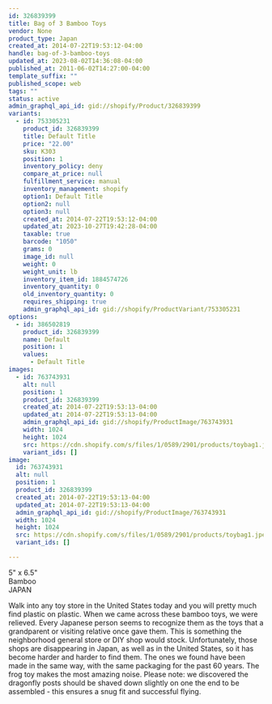 ```yaml
---
id: 326839399
title: Bag of 3 Bamboo Toys
vendor: None
product_type: Japan
created_at: 2014-07-22T19:53:12-04:00
handle: bag-of-3-bamboo-toys
updated_at: 2023-08-02T14:36:08-04:00
published_at: 2011-06-02T14:27:00-04:00
template_suffix: ""
published_scope: web
tags: ""
status: active
admin_graphql_api_id: gid://shopify/Product/326839399
variants:
  - id: 753305231
    product_id: 326839399
    title: Default Title
    price: "22.00"
    sku: K303
    position: 1
    inventory_policy: deny
    compare_at_price: null
    fulfillment_service: manual
    inventory_management: shopify
    option1: Default Title
    option2: null
    option3: null
    created_at: 2014-07-22T19:53:12-04:00
    updated_at: 2023-10-27T19:42:28-04:00
    taxable: true
    barcode: "1050"
    grams: 0
    image_id: null
    weight: 0
    weight_unit: lb
    inventory_item_id: 1884574726
    inventory_quantity: 0
    old_inventory_quantity: 0
    requires_shipping: true
    admin_graphql_api_id: gid://shopify/ProductVariant/753305231
options:
  - id: 386502819
    product_id: 326839399
    name: Default
    position: 1
    values:
      - Default Title
images:
  - id: 763743931
    alt: null
    position: 1
    product_id: 326839399
    created_at: 2014-07-22T19:53:13-04:00
    updated_at: 2014-07-22T19:53:13-04:00
    admin_graphql_api_id: gid://shopify/ProductImage/763743931
    width: 1024
    height: 1024
    src: https://cdn.shopify.com/s/files/1/0589/2901/products/toybag1.jpeg?v=1406073193
    variant_ids: []
image:
  id: 763743931
  alt: null
  position: 1
  product_id: 326839399
  created_at: 2014-07-22T19:53:13-04:00
  updated_at: 2014-07-22T19:53:13-04:00
  admin_graphql_api_id: gid://shopify/ProductImage/763743931
  width: 1024
  height: 1024
  src: https://cdn.shopify.com/s/files/1/0589/2901/products/toybag1.jpeg?v=1406073193
  variant_ids: []

---
```


5" x 6.5"  
Bamboo  
JAPAN

Walk into any toy store in the United States today and you will pretty much find plastic on plastic. When we came across these bamboo toys, we were relieved. Every Japanese person seems to recognize them as the toys that a grandparent or visiting relative once gave them. This is something the neighborhood general store or DIY shop would stock. Unfortunately, those shops are disappearing in Japan, as well as in the United States, so it has become harder and harder to find them. The ones we found have been made in the same way, with the same packaging for the past 60 years. The frog toy makes the most amazing noise. Please note: we discovered the dragonfly posts should be shaved down slightly on one the end to be assembled - this ensures a snug fit and successful flying.